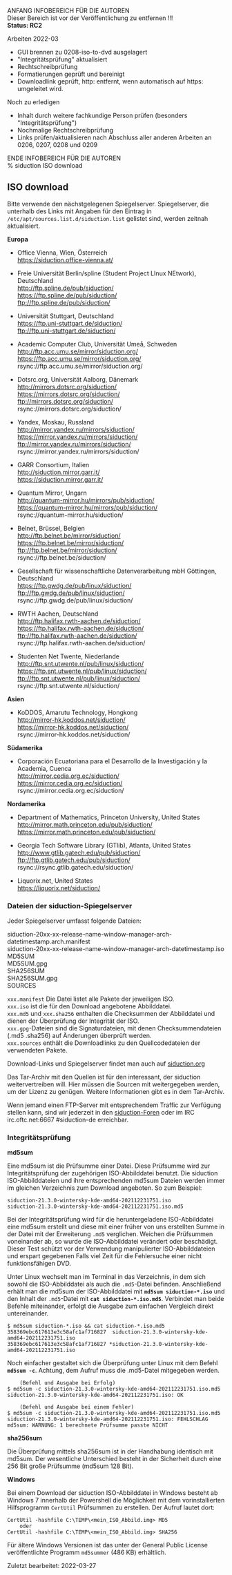 ANFANG   INFOBEREICH FÜR DIE AUTOREN  
Dieser Bereich ist vor der Veröffentlichung zu entfernen !!!  
**Status: RC2**

Arbeiten 2022-03
+ GUI brennen zu 0208-iso-to-dvd ausgelagert
+ "Integritätsprüfung" aktualisiert
+ Rechtschreibprüfung
+ Formatierungen geprüft und bereinigt
+ Downloadlink geprüft, http: entfernt, wenn automatisch auf https: umgeleitet wird.

Noch zu erledigen
+ Inhalt durch weitere fachkundige Person prüfen (besonders "Integritätsprüfung")
+ Nochmalige Rechtschreibprüfung
+ Links prüfen/aktualisieren nach Abschluss aller anderen Arbeiten an 0206, 0207, 0208 und 0209

ENDE   INFOBEREICH FÜR DIE AUTOREN  
% siduction ISO download

## ISO download

Bitte verwende den nächstgelegenen Spiegelserver. Spiegelserver, die unterhalb des Links mit Angaben für den Eintrag in `/etc/apt/sources.list.d/siduction.list` gelistet sind, werden zeitnah aktualisiert.  

**Europa**

+ Office Vienna, Wien, Österreich  
https://siduction.office-vienna.at/

+ Freie Universität Berlin/spline (Student Project LInux NEtwork), Deutschland  
http://ftp.spline.de/pub/siduction/  
https://ftp.spline.de/pub/siduction/  
ftp://ftp.spline.de/pub/siduction/

+ Universität Stuttgart, Deutschland  
https://ftp.uni-stuttgart.de/siduction/  
ftp://ftp.uni-stuttgart.de/siduction/

+ Academic Computer Club, Universität Umeå, Schweden  
http://ftp.acc.umu.se/mirror/siduction.org/  
https://ftp.acc.umu.se/mirror/siduction.org/  
rsync://ftp.acc.umu.se/mirror/siduction.org/

+ Dotsrc.org, Universität Aalborg, Dänemark  
http://mirrors.dotsrc.org/siduction/  
https://mirrors.dotsrc.org/siduction/  
ftp://mirrors.dotsrc.org/siduction/  
rsync://mirrors.dotsrc.org/siduction/

+ Yandex, Moskau, Russland  
http://mirror.yandex.ru/mirrors/siduction/  
https://mirror.yandex.ru/mirrors/siduction/  
ftp://mirror.yandex.ru/mirrors/siduction/  
rsync://mirror.yandex.ru/mirrors/siduction/

+ GARR Consortium, Italien  
http://siduction.mirror.garr.it/  
https://siduction.mirror.garr.it/

+ Quantum Mirror, Ungarn  
http://quantum-mirror.hu/mirrors/pub/siduction/  
https://quantum-mirror.hu/mirrors/pub/siduction/  
rsync://quantum-mirror.hu/siduction/

+ Belnet, Brüssel, Belgien  
http://ftp.belnet.be/mirror/siduction/  
https://ftp.belnet.be/mirror/siduction/  
ftp://ftp.belnet.be/mirror/siduction/  
rsync://ftp.belnet.be/siduction/

+ Gesellschaft für wissenschaftliche Datenverarbeitung mbH Göttingen, Deutschland  
https://ftp.gwdg.de/pub/linux/siduction/  
ftp://ftp.gwdg.de/pub/linux/siduction/  
rsync://ftp.gwdg.de/pub/linux/siduction/

+ RWTH Aachen, Deutschland  
http://ftp.halifax.rwth-aachen.de/siduction/  
https://ftp.halifax.rwth-aachen.de/siduction/  
ftp://ftp.halifax.rwth-aachen.de/siduction/  
rsync://ftp.halifax.rwth-aachen.de/siduction/

+ Studenten Net Twente, Niederlande  
http://ftp.snt.utwente.nl/pub/linux/siduction/  
https://ftp.snt.utwente.nl/pub/linux/siduction/  
ftp://ftp.snt.utwente.nl/pub/linux/siduction/  
rsync://ftp.snt.utwente.nl/siduction/

**Asien**

+ KoDDOS, Amarutu Technology, Hongkong  
http://mirror-hk.koddos.net/siduction/  
https://mirror-hk.koddos.net/siduction/  
rsync://mirror-hk.koddos.net/siduction/

**Südamerika**

+ Corporación Ecuatoriana para el Desarrollo de la Investigación y la Academia, Cuenca  
http://mirror.cedia.org.ec/siduction/  
https://mirror.cedia.org.ec/siduction/  
rsync://mirror.cedia.org.ec/siduction/

**Nordamerika**

+ Department of Mathematics, Princeton University, United States  
http://mirror.math.princeton.edu/pub/siduction/  
https://mirror.math.princeton.edu/pub/siduction/

+ Georgia Tech Software Library (GTlib), Atlanta, United States  
http://www.gtlib.gatech.edu/pub/siduction/  
ftp://ftp.gtlib.gatech.edu/pub/siduction/  
rsync://rsync.gtlib.gatech.edu/siduction/

+ Liquorix.net, United States  
https://liquorix.net/siduction/

### Dateien der siduction-Spiegelserver

Jeder Spiegelserver umfasst folgende Dateien:

siduction-20xx-xx-release-name-window-manager-arch-datetimestamp.arch.manifest  
siduction-20xx-xx-release-name-window-manager-arch-datetimestamp.iso  
MD5SUM  
MD5SUM.gpg  
SHA256SUM  
SHA256SUM.gpg  
SOURCES  


`xxx.manifest` Die Datei listet alle Pakete der jeweiligen ISO.  
`xxx.iso` ist die für den Download angebotene Abbilddatei.  
`xxx.md5` und `xxx.sha256` enthalten die Checksummen der Abbilddatei und dienen der Überprüfung der Integrität der ISO.  
`xxx.gpg`-Dateien sind die Signaturdateien, mit denen Checksummendateien (.md5 .sha256) auf Änderungen überprüft werden.  
`xxx.sources` enthält die Downloadlinks zu den Quellcodedateien der verwendeten Pakete.

Download-Links und Spiegelserver findet man auch auf [siduction.org](https://forum.siduction.org/index.php?page=7)

Das Tar-Archiv mit den Quellen ist für den interessant, der siduction weitervertreiben will. Hier müssen die Sourcen mit weitergegeben werden, um der Lizenz zu genügen. Weitere Informationen gibt es in dem Tar-Archiv.

Wenn jemand einen FTP-Server mit entsprechendem Traffic zur Verfügung stellen kann, sind wir jederzeit in den [siduction-Foren](https://siduction.org) oder im IRC irc.oftc.net:6667 #siduction-de erreichbar. 

### Integritätsprüfung

**md5sum**
 
Eine md5sum ist die Prüfsumme einer Datei. Diese Prüfsumme wird zur Integritätsprüfung der zugehörigen ISO-Abbilddatei benutzt. Die siduction ISO-Abbilddateien und ihre entsprechenden md5sum Dateien werden immer im gleichen Verzeichnis zum Download angeboten. So zum Beispiel:

~~~
siduction-21.3.0-wintersky-kde-amd64-202112231751.iso
siduction-21.3.0-wintersky-kde-amd64-202112231751.iso.md5
~~~

Bei der Integritätsprüfung wird für die heruntergeladene ISO-Abbilddatei eine md5sum erstellt und diese mit einer früher von uns erstellten Summe in der Datei mit der Erweiterung `.md5` verglichen. Weichen die Prüfsummen voneinander ab, so wurde die ISO-Abbilddatei verändert oder beschädigt. Dieser Test schützt vor der Verwendung manipulierter ISO-Abbilddateien und erspart gegebenen Falls viel Zeit für die Fehlersuche einer nicht funktionsfähigen DVD.

Unter Linux wechselt man im Terminal in das Verzeichnis, in dem sich sowohl die ISO-Abbilddatei als auch die `.md5`-Datei befinden. Anschließend erhält man die md5sum der ISO-Abbilddatei mit **`md5sum siduction-*.iso`** und den Inhalt der `.md5`-Datei mit **`cat siduction-*.iso.md5`**. Verbindet man beide Befehle miteinander, erfolgt die Ausgabe zum einfachen Vergleich direkt untereinander.

~~~
$ md5sum siduction-*.iso && cat siduction-*.iso.md5
358369ebc617613e3c58afc1af716827  siduction-21.3.0-wintersky-kde-amd64-202112231751.iso
358369ebc617613e3c58afc1af716827 *siduction-21.3.0-wintersky-kde-amd64-202112231751.iso
~~~

Noch einfacher gestaltet sich die Überprüfung unter Linux mit dem Befehl **`md5sum -c`**. Achtung, dem Aufruf muss die .md5-Datei mitgegeben werden.

~~~
    (Befehl und Ausgabe bei Erfolg)
$ md5sum -c siduction-21.3.0-wintersky-kde-amd64-202112231751.iso.md5
siduction-21.3.0-wintersky-kde-amd64-202112231751.iso: OK

    (Befehl und Ausgabe bei einem Fehler)
$ md5sum -c siduction-21.3.0-wintersky-kde-amd64-202112231751.iso.md5
siduction-21.3.0-wintersky-kde-amd64-202112231751.iso: FEHLSCHLAG
md5sum: WARNUNG: 1 berechnete Prüfsumme passte NICHT
~~~

**sha256sum**

Die Überprüfung mittels sha256sum ist in der Handhabung identisch mit md5sum. Der wesentliche Unterschied besteht in der Sicherheit durch eine 256 Bit große Prüfsumme (md5sum 128 Bit).

**Windows**

Bei einem Download der siduction ISO-Abbilddatei in Windows besteht ab Windows 7 innerhalb der Powershell die Möglichkeit mit dem vorinstallierten Hilfsprogramm `CertUtil` Prüfsummen zu erstellen. Der Aufruf lautet dort:

~~~
CertUtil -hashfile C:\TEMP\<mein_ISO_Abbild.img> MD5
    oder
CertUtil -hashfile C:\TEMP\<mein_ISO_Abbild.img> SHA256
~~~

Für ältere Windows Versionen ist das unter der General Public License veröffentlichte Programm `md5summer` (486 KB) erhältlich.

<div id="rev">Zuletzt bearbeitet: 2022-03-27</div>
